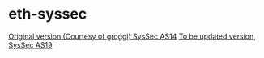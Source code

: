 eth-syssec
==========
[Original version (Courtesy of groggi) SysSec AS14](https://groggi.github.io/eth-syssec)
[To be updated version, SysSec AS19](https://tyxeron.github.io/eth-syssec)

